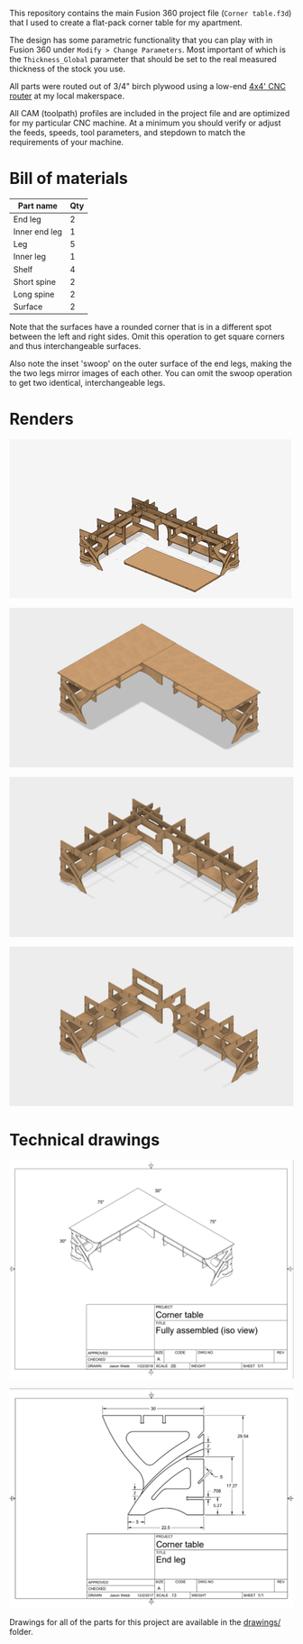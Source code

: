 This repository contains the main Fusion 360 project file (`Corner table.f3d`) that I used to create a flat-pack corner table for my apartment.

The design has some parametric functionality that you can play with in Fusion 360 under `Modify > Change Parameters`. Most important of which is the `Thickness_Global` parameter that should be set to the real measured thickness of the stock you use.

All parts were routed out of 3/4" birch plywood using a low-end [4x4' CNC router](https://github.com/jasonwebb/tc-maker-4x4-router) at my local makerspace.

All CAM (toolpath) profiles are included in the project file and are optimized for my particular CNC machine. At a minimum you should verify or adjust the feeds, speeds, tool parameters, and stepdown to match the requirements of your machine.

# Bill of materials
| Part name     | Qty |
|---            |---  |
| End leg       | 2   |
| Inner end leg | 1   |
| Leg           | 5   |
| Inner leg     | 1   |
| Shelf         | 4   |
| Short spine   | 2   |
| Long spine    | 2   |
| Surface       | 2   |

Note that the surfaces have a rounded corner that is in a different spot between the left and right sides. Omit this operation to get square corners and thus interchangeable surfaces.

Also note the inset 'swoop' on the outer surface of the end legs, making the the two legs mirror images of each other. You can omit the swoop operation to get two identical, interchangeable legs.

# Renders
![Assembly animation](renders/assembly-animation.gif)

![Fully assembled](renders/fully-assembled.png)

![Without surfaces](renders/without-surfaces.png)

![Fully assembled](renders/legs-and-shelves-only.png)

# Technical drawings
![Dimensioned](renders/fully-assembled-dimensioned.png)

![Sample drawing](renders/end-leg-drawing.png)

Drawings for all of the parts for this project are available in the [drawings/](drawings/) folder.